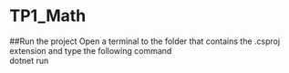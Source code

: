 # TP1_Math

##Run the project
Open a terminal to the folder that contains the .csproj extension and type the following command <br />
dotnet run
